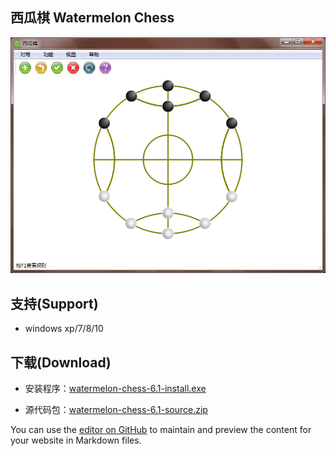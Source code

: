 ## 西瓜棋 Watermelon Chess

![main-win](https://github.com/tatwd/watermelon-chess/blob/master/wiki-resources/imags/main-win-2.png)

## 支持(Support)   

* windows xp/7/8/10

## 下载(Download)  

* 安装程序：[watermelon-chess-6.1-install.exe](https://github.com/tatwd/watermelon-chess/raw/master/wiki-resources/downloads/watermelon-chess-6.1-install.exe)

* 源代码包：[watermelon-chess-6.1-source.zip](https://github.com/tatwd/watermelon-chess/raw/master/wiki-resources/downloads/watermelon-chess-6.1-src.zip)



You can use the [editor on GitHub](https://github.com/tatwd/watermelon-chess/edit/master/README.md) to maintain and preview the content for your website in Markdown files.
